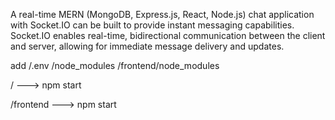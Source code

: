 A real-time MERN (MongoDB, Express.js, React, Node.js) chat application with Socket.IO can be built to
provide instant messaging capabilities. Socket.IO enables real-time, bidirectional communication between the
client and server, allowing for immediate message delivery and updates.

add /.env
    /node_modules
    /frontend/node_modules

/ ---> npm start

/frontend ---> npm start 
